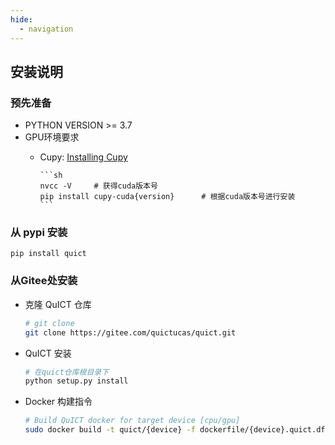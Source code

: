 ```yaml
---
hide:
  - navigation
---
```


## 安装说明

### 预先准备

- PYTHON VERSION >= 3.7
- GPU环境要求
  - Cupy: [Installing Cupy](https://docs.cupy.dev/en/stable/install.html)
        
        ```sh
        nvcc -V     # 获得cuda版本号
        pip install cupy-cuda{version}      # 根据cuda版本号进行安装
        ```

### 从 pypi 安装

``` shell
pip install quict
```

### 从Gitee处安装

- 克隆 QuICT 仓库

    ``` sh
    # git clone
    git clone https://gitee.com/quictucas/quict.git
    ```

- QuICT 安装
    
    ``` sh
    # 在quict仓库根目录下
    python setup.py install
    ```

- Docker 构建指令
    
    ``` sh
    # Build QuICT docker for target device [cpu/gpu]
    sudo docker build -t quict/{device} -f dockerfile/{device}.quict.df .
    ```